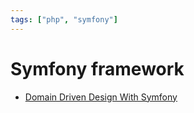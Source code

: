 ```yaml
---
tags: ["php", "symfony"]
---
```


# Symfony framework

<TagLinks />

- [Domain Driven Design With Symfony](./ddd.md)
